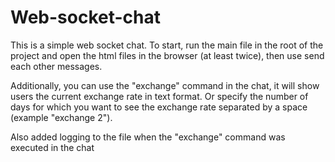 # Web-socket-chat

This is a simple web socket chat. 
To start, run the main file in the root of the project and open the html files in the browser (at least twice), then use send each other messages.


Additionally, you can use the "exchange" command in the chat, it will show users the current exchange rate in text format. Or specify the number of days for which you want to see the exchange rate separated by a space (example "exchange 2").


Also added logging to the file when the "exchange" command was executed in the chat
